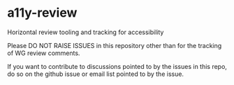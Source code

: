 # a11y-review
Horizontal review tooling and tracking for accessibility

Please DO NOT RAISE ISSUES in this repository other than for the tracking of WG review comments.

If you want to contribute to discussions pointed to by the issues in this repo, do so on the github issue or email list pointed to by the issue.
